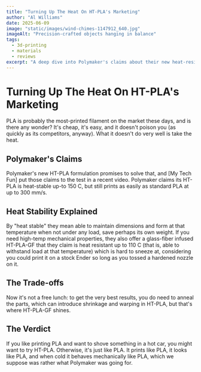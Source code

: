 ```yaml
---
title: "Turning Up The Heat On HT-PLA's Marketing"
author: "Al Williams"
date: 2025-06-09
image: "static/images/wind-chimes-1147912_640.jpg"
imageAlt: "Precision-crafted objects hanging in balance"
tags:
  - 3d-printing
  - materials
  - reviews
excerpt: "A deep dive into Polymaker's claims about their new heat-resistant PLA formulation."
---
```


# Turning Up The Heat On HT-PLA's Marketing

PLA is probably the most-printed filament on the market these days, and is there any wonder? It's cheap, it's easy, and it doesn't poison you (as quickly as its competitors, anyway). What it doesn't do very well is take the heat.

## Polymaker's Claims

Polymaker's new HT-PLA formulation promises to solve that, and [My Tech Fun] put those claims to the test in a recent video. Polymaker claims its HT-PLA is heat-stable up-to 150 C, but still prints as easily as standard PLA at up to 300 mm/s.

## Heat Stability Explained

By "heat stable" they mean able to maintain dimensions and form at that temperature when not under any load, save perhaps its own weight. If you need high-temp mechanical properties, they also offer a glass-fiber infused HT-PLA-GF that they claim is heat resistant up to 110 C (that is, able to withstand load at that temperature) which is hard to sneeze at, considering you could print it on a stock Ender so long as you tossed a hardened nozzle on it.

## The Trade-offs

Now it's not a free lunch: to get the very best results, you do need to anneal the parts, which can introduce shrinkage and warping in HT-PLA, but that's where HT-PLA-GF shines.

## The Verdict

If you like printing PLA and want to shove something in a hot car, you might want to try HT-PLA. Otherwise, it's just like PLA. It prints like PLA, it looks like PLA, and when cold it behaves mechanically like PLA, which we suppose was rather what Polymaker was going for. 